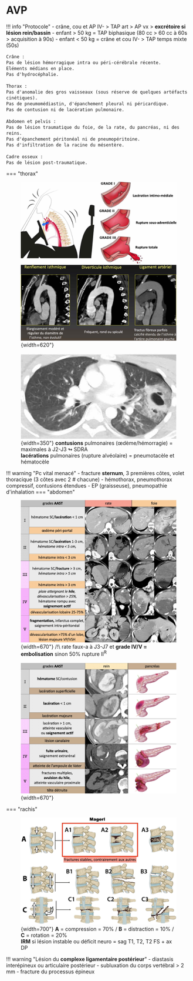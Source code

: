 # AVP

!!! info "Protocole"
    - crâne, cou et AP IV- > TAP art > AP vx > **excrétoire si lésion rein/bassin**
    - enfant > 50 kg = TAP biphasique (80 cc > 60 cc à 60s > acquisition à 90s)
    - enfant < 50 kg = crâne et cou IV- > TAP temps mixte (50s)

```
Crâne :
Pas de lésion hémorragique intra ou péri-cérébrale récente.
Eléments médians en place. 
Pas d'hydrocéphalie.

Thorax :
Pas d'anomalie des gros vaisseaux (sous réserve de quelques artéfacts cinétiques).
Pas de pneumomédiastin, d'épanchement pleural ni péricardique.
Pas de contusion ni de lacération pulmonaire.

Abdomen et pelvis :
Pas de lésion traumatique du foie, de la rate, du pancréas, ni des reins.
Pas d'épanchement péritonéal ni de pneumopéritoine.
Pas d'infiltration de la racine du mésentère.

Cadre osseux :
Pas de lésion post-traumatique.
```
=== "thorax"
    <figure markdown="span">
        ![](assets/Ao.jpg){width=620"}  
        </br>
        ![](assets/pulm.jpg){width=350"}
        **contusions** pulmonaires (œdème/hémorragie) = maximales à J2-J3 ↬ SDRA  
        **lacérations** pulmonaires (rupture alvéolaire) = pneumotacèle et hématocèle
    </figure>
    !!! warning "Pc vital menacé"
        - fracture **sternum**, 3 premières côtes, volet thoracique (3 côtes avec 2 # chacune)
        - hémothorax, pneumothorax compressif, contusions étendues
        - EP (graisseuse), pneumopathie d'inhalation
=== "abdomen"
    <figure markdown="span">
        ![](assets/AAST.jpg){width=670"}
        /!\ rate faux-a à J3-J7 et **grade IV/V = embolisation** sinon 50% rupture II<sup>R</sup>
        </br></br>
        ![](assets/AAST2.jpg){width=670"}
    </figure>
=== "rachis"
    <figure markdown="span">
        ![](assets/Magerl.jpg){width=700"}
        **A** = compression = 70% / **B** = distraction = 10% / **C** = rotation = 20%  
        **IRM** si lésion instable ou déficit neuro = sag T1, T2, T2 FS + ax DP
    </figure>
    !!! warning "Lésion du **complexe ligamentaire postérieur**"
        - diastasis interépineux ou articulaire postérieur
        - subluxation du corps vertébral > 2 mm
        - fracture du processus épineux